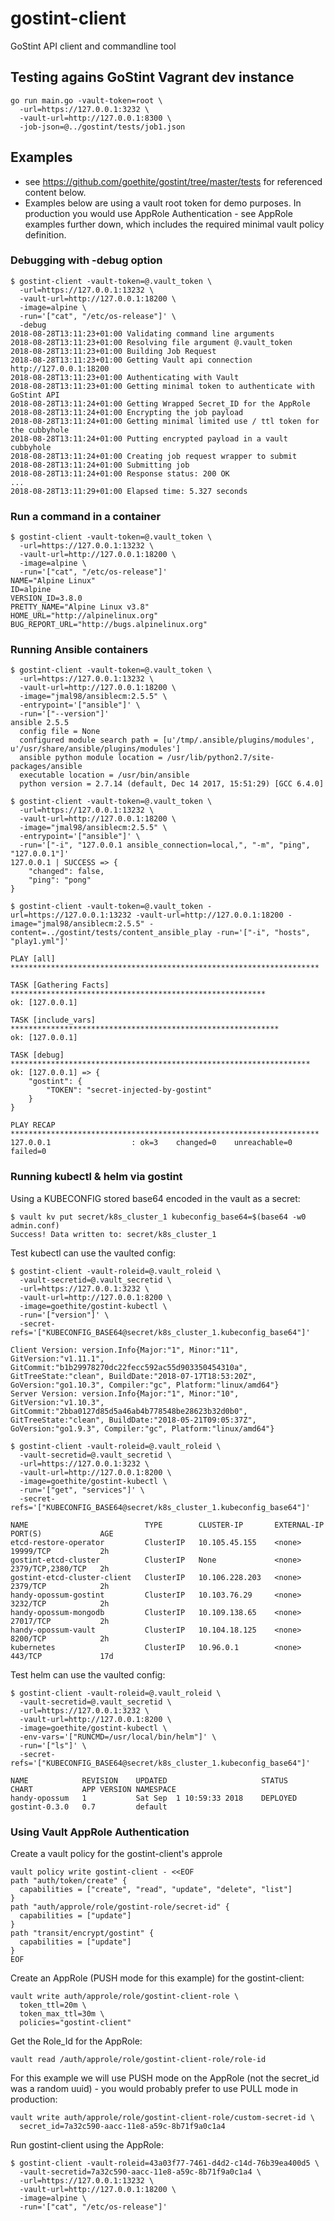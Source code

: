 # gostint-client
GoStint API client and commandline tool

## Testing agains GoStint Vagrant dev instance
```
go run main.go -vault-token=root \
  -url=https://127.0.0.1:3232 \
  -vault-url=http://127.0.0.1:8300 \
  -job-json=@../gostint/tests/job1.json
```

## Examples
* see https://github.com/goethite/gostint/tree/master/tests for referenced content below.
* Examples below are using a vault root token for demo purposes.  In production
  you would use AppRole Authentication - see AppRole examples further down, which
  includes the required minimal vault policy definition.

### Debugging with -debug option
```
$ gostint-client -vault-token=@.vault_token \
  -url=https://127.0.0.1:13232 \
  -vault-url=http://127.0.0.1:18200 \
  -image=alpine \
  -run='["cat", "/etc/os-release"]' \
  -debug
2018-08-28T13:11:23+01:00 Validating command line arguments
2018-08-28T13:11:23+01:00 Resolving file argument @.vault_token
2018-08-28T13:11:23+01:00 Building Job Request
2018-08-28T13:11:23+01:00 Getting Vault api connection http://127.0.0.1:18200
2018-08-28T13:11:23+01:00 Authenticating with Vault
2018-08-28T13:11:23+01:00 Getting minimal token to authenticate with GoStint API
2018-08-28T13:11:24+01:00 Getting Wrapped Secret_ID for the AppRole
2018-08-28T13:11:24+01:00 Encrypting the job payload
2018-08-28T13:11:24+01:00 Getting minimal limited use / ttl token for the cubbyhole
2018-08-28T13:11:24+01:00 Putting encrypted payload in a vault cubbyhole
2018-08-28T13:11:24+01:00 Creating job request wrapper to submit
2018-08-28T13:11:24+01:00 Submitting job
2018-08-28T13:11:24+01:00 Response status: 200 OK
...
2018-08-28T13:11:29+01:00 Elapsed time: 5.327 seconds
```

### Run a command in a container
```
$ gostint-client -vault-token=@.vault_token \
  -url=https://127.0.0.1:13232 \
  -vault-url=http://127.0.0.1:18200 \
  -image=alpine \
  -run='["cat", "/etc/os-release"]'
NAME="Alpine Linux"
ID=alpine
VERSION_ID=3.8.0
PRETTY_NAME="Alpine Linux v3.8"
HOME_URL="http://alpinelinux.org"
BUG_REPORT_URL="http://bugs.alpinelinux.org"
```
### Running Ansible containers
```
$ gostint-client -vault-token=@.vault_token \
  -url=https://127.0.0.1:13232 \
  -vault-url=http://127.0.0.1:18200 \
  -image="jmal98/ansiblecm:2.5.5" \
  -entrypoint='["ansible"]' \
  -run='["--version"]'
ansible 2.5.5
  config file = None
  configured module search path = [u'/tmp/.ansible/plugins/modules', u'/usr/share/ansible/plugins/modules']
  ansible python module location = /usr/lib/python2.7/site-packages/ansible
  executable location = /usr/bin/ansible
  python version = 2.7.14 (default, Dec 14 2017, 15:51:29) [GCC 6.4.0]
```

```
$ gostint-client -vault-token=@.vault_token \
  -url=https://127.0.0.1:13232 \
  -vault-url=http://127.0.0.1:18200 \
  -image="jmal98/ansiblecm:2.5.5" \
  -entrypoint='["ansible"]' \
  -run='["-i", "127.0.0.1 ansible_connection=local,", "-m", "ping", "127.0.0.1"]'
127.0.0.1 | SUCCESS => {
    "changed": false,
    "ping": "pong"
}
```

```
$ gostint-client -vault-token=@.vault_token -url=https://127.0.0.1:13232 -vault-url=http://127.0.0.1:18200 -image="jmal98/ansiblecm:2.5.5" -content=../gostint/tests/content_ansible_play -run='["-i", "hosts", "play1.yml"]'

PLAY [all] *********************************************************************

TASK [Gathering Facts] *********************************************************
ok: [127.0.0.1]

TASK [include_vars] ************************************************************
ok: [127.0.0.1]

TASK [debug] *******************************************************************
ok: [127.0.0.1] => {
    "gostint": {
        "TOKEN": "secret-injected-by-gostint"
    }
}

PLAY RECAP *********************************************************************
127.0.0.1                  : ok=3    changed=0    unreachable=0    failed=0   
```

### Running kubectl & helm via gostint
Using a KUBECONFIG stored base64 encoded in the vault as a secret:
```
$ vault kv put secret/k8s_cluster_1 kubeconfig_base64=$(base64 -w0 admin.conf)
Success! Data written to: secret/k8s_cluster_1
```
Test kubectl can use the vaulted config:
```
$ gostint-client -vault-roleid=@.vault_roleid \
  -vault-secretid=@.vault_secretid \
  -url=https://127.0.0.1:3232 \
  -vault-url=http://127.0.0.1:8200 \
  -image=goethite/gostint-kubectl \
  -run='["version"]' \
  -secret-refs='["KUBECONFIG_BASE64@secret/k8s_cluster_1.kubeconfig_base64"]'

Client Version: version.Info{Major:"1", Minor:"11", GitVersion:"v1.11.1", GitCommit:"b1b29978270dc22fecc592ac55d903350454310a", GitTreeState:"clean", BuildDate:"2018-07-17T18:53:20Z", GoVersion:"go1.10.3", Compiler:"gc", Platform:"linux/amd64"}
Server Version: version.Info{Major:"1", Minor:"10", GitVersion:"v1.10.3", GitCommit:"2bba0127d85d5a46ab4b778548be28623b32d0b0", GitTreeState:"clean", BuildDate:"2018-05-21T09:05:37Z", GoVersion:"go1.9.3", Compiler:"gc", Platform:"linux/amd64"}

$ gostint-client -vault-roleid=@.vault_roleid \
  -vault-secretid=@.vault_secretid \
  -url=https://127.0.0.1:3232 \
  -vault-url=http://127.0.0.1:8200 \
  -image=goethite/gostint-kubectl \
  -run='["get", "services"]' \
  -secret-refs='["KUBECONFIG_BASE64@secret/k8s_cluster_1.kubeconfig_base64"]'

NAME                          TYPE        CLUSTER-IP       EXTERNAL-IP   PORT(S)             AGE
etcd-restore-operator         ClusterIP   10.105.45.155    <none>        19999/TCP           2h
gostint-etcd-cluster          ClusterIP   None             <none>        2379/TCP,2380/TCP   2h
gostint-etcd-cluster-client   ClusterIP   10.106.228.203   <none>        2379/TCP            2h
handy-opossum-gostint         ClusterIP   10.103.76.29     <none>        3232/TCP            2h
handy-opossum-mongodb         ClusterIP   10.109.138.65    <none>        27017/TCP           2h
handy-opossum-vault           ClusterIP   10.104.18.125    <none>        8200/TCP            2h
kubernetes                    ClusterIP   10.96.0.1        <none>        443/TCP             17d
```
Test helm can use the vaulted config:
```
$ gostint-client -vault-roleid=@.vault_roleid \
  -vault-secretid=@.vault_secretid \
  -url=https://127.0.0.1:3232 \
  -vault-url=http://127.0.0.1:8200 \
  -image=goethite/gostint-kubectl \
  -env-vars='["RUNCMD=/usr/local/bin/helm"]' \
  -run='["ls"]' \
  -secret-refs='["KUBECONFIG_BASE64@secret/k8s_cluster_1.kubeconfig_base64"]'

NAME         	REVISION	UPDATED                 	STATUS  	CHART        	APP VERSION	NAMESPACE
handy-opossum	1       	Sat Sep  1 10:59:33 2018	DEPLOYED	gostint-0.3.0	0.7        	default
```

### Using Vault AppRole Authentication

Create a vault policy for the gostint-client's approle
```
vault policy write gostint-client - <<EOF
path "auth/token/create" {
  capabilities = ["create", "read", "update", "delete", "list"]
}
path "auth/approle/role/gostint-role/secret-id" {
  capabilities = ["update"]
}
path "transit/encrypt/gostint" {
  capabilities = ["update"]
}
EOF
```

Create an AppRole (PUSH mode for this example) for the gostint-client:
```
vault write auth/approle/role/gostint-client-role \
  token_ttl=20m \
  token_max_ttl=30m \
  policies="gostint-client"
```
Get the Role_Id for the AppRole:
```
vault read /auth/approle/role/gostint-client-role/role-id
```
For this example we will use PUSH mode on the AppRole (not the secret_id was a
random uuid) - you would probably prefer to use PULL mode in production:
```
vault write auth/approle/role/gostint-client-role/custom-secret-id \
  secret_id=7a32c590-aacc-11e8-a59c-8b71f9a0c1a4
```

Run gostint-client using the AppRole:
```
$ gostint-client -vault-roleid=43a03f77-7461-d4d2-c14d-76b39ea400d5 \
  -vault-secretid=7a32c590-aacc-11e8-a59c-8b71f9a0c1a4 \
  -url=https://127.0.0.1:13232 \
  -vault-url=http://127.0.0.1:18200 \
  -image=alpine \
  -run='["cat", "/etc/os-release"]'
```
